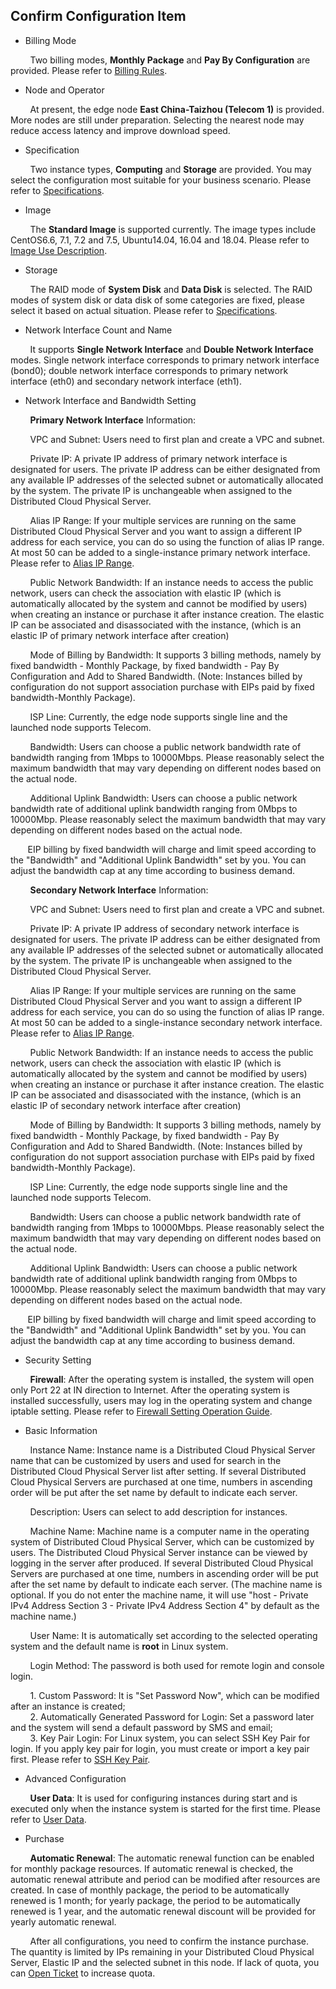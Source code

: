 ## Confirm Configuration Item

- Billing Mode

&nbsp;&nbsp;&nbsp;&nbsp;&nbsp;&nbsp;&nbsp; Two billing modes, **Monthly Package** and **Pay By Configuration** are provided. Please refer to [Billing Rules](../Pricing/Billing-Rules.md).

- Node and Operator

&nbsp;&nbsp;&nbsp;&nbsp;&nbsp;&nbsp;&nbsp; At present, the edge node **East China-Taizhou (Telecom 1)** is provided. More nodes are still under preparation. Selecting the nearest node may reduce access latency and improve download speed.

- Specification

&nbsp;&nbsp;&nbsp;&nbsp;&nbsp;&nbsp;&nbsp; Two instance types, **Computing** and **Storage** are provided. You may select the configuration most suitable for your business scenario. Please refer to [Specifications](../Introduction/Specifications.md).

- Image

&nbsp;&nbsp;&nbsp;&nbsp;&nbsp;&nbsp;&nbsp; The **Standard Image** is supported currently. The image types include CentOS6.6, 7.1, 7.2 and 7.5, Ubuntu14.04, 16.04 and 18.04. Please refer to [Image Use Description](../Operation-Guide/Image/Description-Image.md).

- Storage

&nbsp;&nbsp;&nbsp;&nbsp;&nbsp;&nbsp;&nbsp; The RAID mode of **System Disk** and **Data Disk** is selected. The RAID modes of system disk or data disk of some categories are fixed, please select it based on actual situation. Please refer to [Specifications](../Introduction/Specifications.md).

- Network Interface Count and Name

&nbsp;&nbsp;&nbsp;&nbsp;&nbsp;&nbsp;&nbsp; It supports **Single Network Interface** and **Double Network Interface** modes. Single network interface corresponds to primary network interface (bond0); double network interface corresponds to primary network interface (eth0) and secondary network interface (eth1).<br/>

- Network Interface and Bandwidth Setting

&nbsp;&nbsp;&nbsp;&nbsp;&nbsp;&nbsp;&nbsp; **Primary Network Interface** Information:<br/>

&nbsp;&nbsp;&nbsp;&nbsp;&nbsp;&nbsp;&nbsp; VPC and Subnet: Users need to first plan and create a VPC and subnet.<br/>

&nbsp;&nbsp;&nbsp;&nbsp;&nbsp;&nbsp;&nbsp; Private IP: A private IP address of primary network interface is designated for users. The private IP address can be either designated from any available IP addresses of the selected subnet or automatically allocated by the system. The private IP is unchangeable when assigned to the Distributed Cloud Physical Server.<br/>

&nbsp;&nbsp;&nbsp;&nbsp;&nbsp;&nbsp;&nbsp; Alias IP Range: If your multiple services are running on the same Distributed Cloud Physical Server and you want to assign a different IP address for each service, you can do so using the function of alias IP range. At most 50 can be added to a single-instance primary network interface. Please refer to [Alias IP Range](../Operation-Guide/Networking/Alisas-IP.md). <br/>       

&nbsp;&nbsp;&nbsp;&nbsp;&nbsp;&nbsp;&nbsp; Public Network Bandwidth: If an instance needs to access the public network, users can check the association with elastic IP (which is automatically allocated by the system and cannot be modified by users) when creating an instance or purchase it after instance creation. The elastic IP can be associated and disassociated with the instance, (which is an elastic IP of primary network interface after creation)<br/>

&nbsp;&nbsp;&nbsp;&nbsp;&nbsp;&nbsp;&nbsp; Mode of Billing by Bandwidth: It supports 3 billing methods, namely by fixed bandwidth - Monthly Package, by fixed bandwidth - Pay By Configuration and Add to Shared Bandwidth. (Note: Instances billed by configuration do not support association purchase with EIPs paid by fixed bandwidth-Monthly Package).</br>

&nbsp;&nbsp;&nbsp;&nbsp;&nbsp;&nbsp;&nbsp; ISP Line: Currently, the edge node supports single line and the launched node supports Telecom.<br/>

&nbsp;&nbsp;&nbsp;&nbsp;&nbsp;&nbsp;&nbsp; Bandwidth: Users can choose a public network bandwidth rate of bandwidth ranging from 1Mbps to 10000Mbps. Please reasonably select the maximum bandwidth that may vary depending on different nodes based on the actual node.<br/>

&nbsp;&nbsp;&nbsp;&nbsp;&nbsp;&nbsp;&nbsp; Additional Uplink Bandwidth: Users can choose a public network bandwidth rate of additional uplink bandwidth ranging from 0Mbps to 10000Mbp. Please reasonably select the maximum bandwidth that may vary depending on different nodes based on the actual node.<br/>

&nbsp;&nbsp;&nbsp;&nbsp;&nbsp;&nbsp;&nbsp;EIP billing by fixed bandwidth will charge and limit speed according to the "Bandwidth" and "Additional Uplink Bandwidth" set by you. You can adjust the bandwidth cap at any time according to business demand.

&nbsp;&nbsp;&nbsp;&nbsp;&nbsp;&nbsp;&nbsp; **Secondary Network Interface** Information:<br/>

&nbsp;&nbsp;&nbsp;&nbsp;&nbsp;&nbsp;&nbsp; VPC and Subnet: Users need to first plan and create a VPC and subnet.<br/>

&nbsp;&nbsp;&nbsp;&nbsp;&nbsp;&nbsp;&nbsp; Private IP: A private IP address of secondary network interface is designated for users. The private IP address can be either designated from any available IP addresses of the selected subnet or automatically allocated by the system. The private IP is unchangeable when assigned to the Distributed Cloud Physical Server.<br/>

&nbsp;&nbsp;&nbsp;&nbsp;&nbsp;&nbsp;&nbsp; Alias IP Range: If your multiple services are running on the same Distributed Cloud Physical Server and you want to assign a different IP address for each service, you can do so using the function of alias IP range. At most 50 can be added to a single-instance secondary network interface. Please refer to [Alias IP Range](../Operation-Guide/Networking/Alisas-IP.md). <br/>       

&nbsp;&nbsp;&nbsp;&nbsp;&nbsp;&nbsp;&nbsp; Public Network Bandwidth: If an instance needs to access the public network, users can check the association with elastic IP (which is automatically allocated by the system and cannot be modified by users) when creating an instance or purchase it after instance creation. The elastic IP can be associated and disassociated with the instance, (which is an elastic IP of secondary network interface after creation)<br/>

&nbsp;&nbsp;&nbsp;&nbsp;&nbsp;&nbsp;&nbsp; Mode of Billing by Bandwidth: It supports 3 billing methods, namely by fixed bandwidth - Monthly Package, by fixed bandwidth - Pay By Configuration and Add to Shared Bandwidth. (Note: Instances billed by configuration do not support association purchase with EIPs paid by fixed bandwidth-Monthly Package).<br/>

&nbsp;&nbsp;&nbsp;&nbsp;&nbsp;&nbsp;&nbsp; ISP Line: Currently, the edge node supports single line and the launched node supports Telecom.<br/>

&nbsp;&nbsp;&nbsp;&nbsp;&nbsp;&nbsp;&nbsp; Bandwidth: Users can choose a public network bandwidth rate of bandwidth ranging from 1Mbps to 10000Mbps. Please reasonably select the maximum bandwidth that may vary depending on different nodes based on the actual node.<br/>

&nbsp;&nbsp;&nbsp;&nbsp;&nbsp;&nbsp;&nbsp; Additional Uplink Bandwidth: Users can choose a public network bandwidth rate of additional uplink bandwidth ranging from 0Mbps to 10000Mbp. Please reasonably select the maximum bandwidth that may vary depending on different nodes based on the actual node.<br/>

&nbsp;&nbsp;&nbsp;&nbsp;&nbsp;&nbsp;&nbsp;EIP billing by fixed bandwidth will charge and limit speed according to the "Bandwidth" and "Additional Uplink Bandwidth" set by you. You can adjust the bandwidth cap at any time according to business demand.

- Security Setting

&nbsp;&nbsp;&nbsp;&nbsp;&nbsp;&nbsp;&nbsp; **Firewall**: After the operating system is installed, the system will open only Port 22 at IN direction to Internet. After the operating system is installed successfully, users may log in the operating system and change iptable setting. Please refer to [Firewall Setting Operation Guide](../Operation-Guide/Network-And-Security/Steps-Network-And-Security.md).<br/>

- Basic Information

&nbsp;&nbsp;&nbsp;&nbsp;&nbsp;&nbsp;&nbsp; Instance Name: Instance name is a Distributed Cloud Physical Server name that can be customized by users and used for search in the Distributed Cloud Physical Server list after setting. If several Distributed Cloud Physical Servers are purchased at one time, numbers in ascending order will be put after the set name by default to indicate each server.<br/>

&nbsp;&nbsp;&nbsp;&nbsp;&nbsp;&nbsp;&nbsp; Description: Users can select to add description for instances.<br/>

&nbsp;&nbsp;&nbsp;&nbsp;&nbsp;&nbsp;&nbsp; Machine Name: Machine name is a computer name in the operating system of Distributed Cloud Physical Server, which can be customized by users. The Distributed Cloud Physical Server instance can be viewed by logging in the server after produced. If several Distributed Cloud Physical Servers are purchased at one time, numbers in ascending order will be put after the set name by default to indicate each server. (The machine name is optional. If you do not enter the machine name, it will use "host - Private IPv4 Address Section 3 - Private IPv4 Address Section 4" by default as the machine name.)<br/>

&nbsp;&nbsp;&nbsp;&nbsp;&nbsp;&nbsp;&nbsp; User Name: It is automatically set according to the selected operating system and the default name is **root** in Linux system.<br/>

&nbsp;&nbsp;&nbsp;&nbsp;&nbsp;&nbsp;&nbsp; Login Method: The password is both used for remote login and console login.<br/>

&nbsp;&nbsp;&nbsp;&nbsp;&nbsp;&nbsp;&nbsp; 1. Custom Password: It is "Set Password Now", which can be modified after an instance is created;<br/>
&nbsp;&nbsp;&nbsp;&nbsp;&nbsp;&nbsp;&nbsp; 2. Automatically Generated Password for Login: Set a password later and the system will send a default password by SMS and email; <br/>
&nbsp;&nbsp;&nbsp;&nbsp;&nbsp;&nbsp;&nbsp; 3. Key Pair Login: For Linux system, you can select SSH Key Pair for login. If you apply key pair for login, you must create or import a key pair first. Please refer to [SSH Key Pair](../Operation-Guide/SSH-Key-Pair/Step-SSH-Key-Pair.md). <br/>                                                                      
- Advanced Configuration <br/>   

&nbsp;&nbsp;&nbsp;&nbsp;&nbsp;&nbsp;&nbsp;  **User Data**: It is used for configuring instances during start and is executed only when the instance system is started for the first time. Please refer to [User Data](../Operation-Guide/User-Data/User-Data-Overview.md).

- Purchase<br/>

&nbsp;&nbsp;&nbsp;&nbsp;&nbsp;&nbsp;&nbsp;  **Automatic Renewal**: The automatic renewal function can be enabled for monthly package resources. If automatic renewal is checked, the automatic renewal attribute and period can be modified after resources are created. In case of monthly package, the period to be automatically renewed is 1 month; for yearly package, the period to be automatically renewed is 1 year, and the automatic renewal discount will be provided for yearly automatic renewal.<br/>  

&nbsp;&nbsp;&nbsp;&nbsp;&nbsp;&nbsp;&nbsp;  After all configurations, you need to confirm the instance purchase. The quantity is limited by IPs remaining in your Distributed Cloud Physical Server, Elastic IP and the selected subnet in this node. If lack of quota, you can [Open Ticket](https://ticket.jdcloud.com/applyorder/submit) to increase quota.


